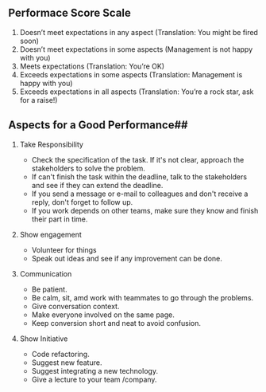 ## Performace Score Scale ## 
1. Doesn’t meet expectations in any aspect
(Translation: You might be fired soon)
2. Doesn’t meet expectations in some aspects
(Management is not happy with you)
3. Meets expectations
(Translation: You’re OK)
4. Exceeds expectations in some aspects
(Translation: Management is happy with you)
5. Exceeds expectations in all aspects
(Translation: You’re a rock star, ask for a raise!)

## Aspects for a Good Performance## 

1. Take Responsibility 
   * Check the specification of the task. If it's not clear, approach the stakeholders to solve the problem. 
   * If can't finish the task within the deadline, talk to the stakeholders and see if they can extend the deadline. 
   * If you send a message or e-mail to colleagues and don't receive a reply, don't forget to follow up. 
   * If you work depends on other teams, make sure they know and finish their part in time. 

2. Show engagement 
   * Volunteer for things 
   * Speak out ideas and see if any improvement can be done. 

3. Communication
   * Be patient.
   * Be calm, sit, amd work with teammates to go through the problems.
   * Give conversation context.
   * Make everyone involved on the same page. 
   * Keep conversion short and neat to avoid confusion. 

4. Show Initiative 
   * Code refactoring. 
   * Suggest new feature. 
   * Suggest integrating a new technology. 
   * Give a lecture to your team /company. 
